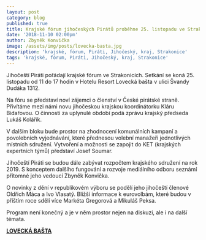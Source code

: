 ```yaml
---
layout: post
category: blog
published: true
title: Krajské fórum jihočeských Pirátů proběhne 25. listopadu ve Strakonicích
date: '2018-11-10 02:00pm'
author: Zbyněk Konvička
image: /assets/img/posts/lovecka-basta.jpg
description: 'krajské, fórum, Piráti, Jihočeský, kraj, Strakonice'
tags: 'krajské, fórum, Piráti, Jihočeský, kraj, Strakonice'
---
```

Jihočeští Piráti pořádají krajské fórum ve Strakonicích. Setkání se koná 25. listopadu od 11 do 17 hodin v Hotelu Resort Lovecká bašta v ulici Švandy Dudáka 1312.

Na fóru se představí noví zájemci o členství v České pirátské straně. Přivítáme mezi námi novu jihočeskou krajskou koordinátorku Kláru Bidařovou. O činnosti za uplynulé období podá zprávu krajský předseda Lukáš Kolářík.

V dalším bloku bude prostor na zhodnocení komunálních kampaní a povolebních vyjednávání, které přednesou volební manažeři jednotlivých místních sdružení. Vytvoření a možnosti se zapojit do KET (krajských expertních týmů) představí Josef Soumar.

Jihočeští Piráti se budou dále zabývat rozpočtem krajského sdružení na rok 2019. S konceptem dalšího fungování a rozvoje mediálního odboru seznámí přítomné jeho vedoucí Zbyněk Konvička. 

O novinky z dění v republikovém výboru se podělí jeho jihočeští členové Oldřich Máca a Ivo Vlasatý. Bližší informace k eurovolbám, které budou v příštím roce sdělí více Markéta Gregorová a Mikuláš Peksa.

Program není konečný a je v něm prostor nejen na diskuzi, ale i na další témata.

[**LOVECKÁ BAŠTA**](http://www.loveckabasta.com/index.html)
